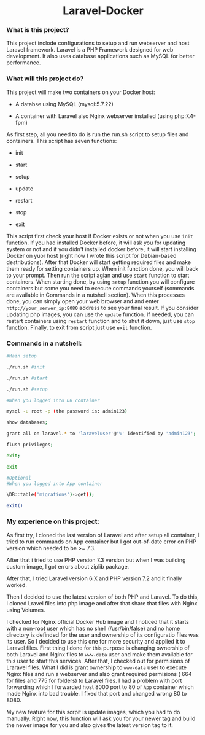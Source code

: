 <h1 align="center"><b>Laravel-Docker</b></h1>

### What is this project?

This project inclode configurations to setup and run webserver and host Laravel framework. Laravel is a PHP Framework designed for web development. It also uses database applications such as MySQL for better performance.

### What will this project do?


This project will make two containers on your Docker host:

* A databse using MySQL (mysql:5.7.22)

* A container with Laravel also Nginx webserver installed (using php:7.4-fpm)


As first step, all you need to do is run the run.sh script to setup files and containers. This script has seven functions:
* init 

* start

* setup

* update

* restart

* stop

* exit

This script first check your host if Docker exists or not when you use `init` function. If you had installed Docker before, it will ask you for updating system or not and if you didn't installed docker before, it will start installing Docker on yuor host (right now I wrote this script for Debian-based destributions). After that Docker will start getting required files and make them ready for setting containers up. When init function done, you will back to your prompt. Then run the script agian and use `start` function to start containers. When starting done, by using `setup` function you will configure containers but some you need to execute commands yourself (sommands are available in Commands in a nutshell section). When this processes done, you can simply open your web browser and and enter `http://your_server_ip:8080` address to see your final result. If you consider updating php images, you can use the `update` function. If needed, you can restart containers using `restart` function and to shut it down, just use `stop` function. Finally, to exit from script just use `exit` function.

### Commands in a nutshell:

```bash
#Main setup

./run.sh #init

./run.sh #start

./run.sh #setup

#When you logged into DB container

mysql -u root -p (the password is: admin123)

show databases;

grant all on laravel.* to 'laraveluser'@'%' identified by 'admin123';

flush privileges;

exit;

exit

#Optional
#When you logged into App container

\DB::table('migrations')->get();

exit()
```

### My experience on this project:


As first try, I cloned the last version of Laravel and after setup all container, I tried to run commands on App container but I got out-of-date error on PHP version which needed to be >= 7.3. 

After that i tried to use PHP version 7.3 version but when I was building custom image, I got errors about ziplib package.

After that, I tried Laravel version 6.X and PHP version 7.2 and it finally worked.

Then I decided to use the latest version of both PHP and Laravel. To do this, I cloned Lravel files into php image and after that share that files with Nginx using Volumes.

I checked for Nginx official Docker Hub image and I noticed that it starts with a non-root user which has no shell (/usr/bin/false) and no home directory is definded for the user and ownership of its configuratio files was its user. So I decided to use this one for more security and applied it to Laravel files. First thing I done for this purpose is changing ownership of both Laravel and Nginx files to `www-data` user and make them available for this user to start this services. After that, I checked out for permisions of Lraravel files. What I did is grant ownership to `www-data` user to execute Nginx files and run a webserver and also grant required permisions ( 664 for files and 775 for folders) to Laravel files. I had a problem with port forwarding which I forwarded host 8000 port to 80 of `App` container which made Nginx into bad trouble. I fixed that port and changed wrong 80 to 8080. 

My new feature for this scrpit is update images, which you had to do manually. Right now, this function will ask you for your newer tag and build the newer image for you and also gives the latest version tag to it.
